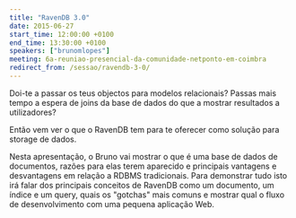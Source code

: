 ```yaml
---
title: "RavenDB 3.0"
date: 2015-06-27
start_time: 12:00:00 +0100
end_time: 13:30:00 +0100
speakers: ["brunomlopes"]
meeting: 6a-reuniao-presencial-da-comunidade-netponto-em-coimbra
redirect_from: /sessao/ravendb-3-0/
---
```

Doi-te a passar os teus objectos para modelos relacionais? Passas mais tempo a espera de joins da base de dados do que a mostrar resultados a utilizadores? 

Então vem ver o que o RavenDB tem para te oferecer como solução para storage de dados.

Nesta apresentação, o Bruno vai mostrar o que é uma base de dados de documentos, razões para elas terem aparecido e principais vantagens e desvantagens em relação a RDBMS tradicionais. Para demonstrar tudo isto irá falar dos principais conceitos de RavenDB como um documento, um índice e um query, quais os "gotchas" mais comuns e mostrar qual o fluxo de desenvolvimento com uma pequena aplicação Web.

